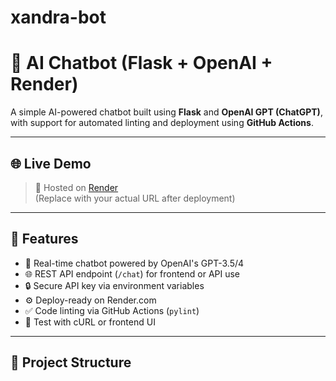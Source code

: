 # xandra-bot

# 🤖 AI Chatbot (Flask + OpenAI + Render)

A simple AI-powered chatbot built using **Flask** and **OpenAI GPT (ChatGPT)**, with support for automated linting and deployment using **GitHub Actions**.

---

## 🌐 Live Demo

> 🔗 Hosted on [Render](https://xandra-bot.onrender.com)  
> (Replace with your actual URL after deployment)

---

## 🚀 Features

- 💬 Real-time chatbot powered by OpenAI's GPT-3.5/4
- 🌐 REST API endpoint (`/chat`) for frontend or API use
- 🔒 Secure API key via environment variables
- ⚙️ Deploy-ready on Render.com
- ✅ Code linting via GitHub Actions (`pylint`)
- 🧪 Test with cURL or frontend UI

---

## 📁 Project Structure



